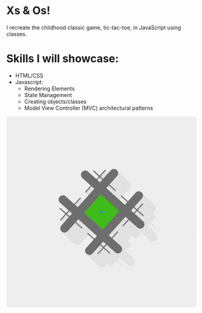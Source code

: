# Xs & Os!
I recreate the childhood classic game, tic-tac-toe, in JavaScript using classes.

# Skills I will showcase: 
- HTML/CSS 
- Javascript:
    - Rendering Elements 
    - State Management
    - Creating objects/classes
    - Model View Controller (MVC) architectural patterns



![](/img/ticTacToe.gif)
